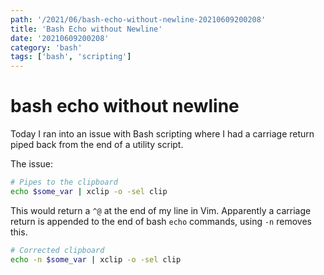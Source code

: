 ```yaml
---
path: '/2021/06/bash-echo-without-newline-20210609200208'
title: 'Bash Echo without Newline'
date: '20210609200208'
category: 'bash'
tags: ['bash', 'scripting']
---
```


# bash echo without newline
Today I ran into an issue with Bash scripting where I had a carriage return
piped back from the end of a utility script.

The issue:
```bash
# Pipes to the clipboard
echo $some_var | xclip -o -sel clip
```

This would return a `^@` at the end of my line in Vim. Apparently a carriage
return is appended to the end of bash `echo` commands, using `-n` removes this.

```bash
# Corrected clipboard
echo -n $some_var | xclip -o -sel clip
```
